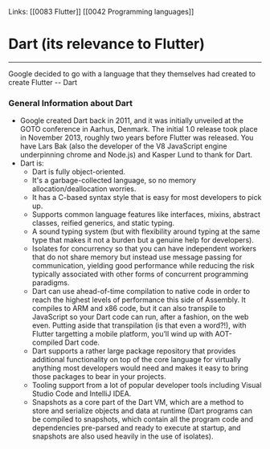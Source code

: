 Links:  [[0083 Flutter]] [[0042 Programming languages]]
# Dart (its relevance to Flutter)
---
Google decided to go with a language that they themselves had created to create Flutter -- Dart

### General Information about Dart
- Google created Dart back in 2011, and it was initially unveiled at the GOTO conference in Aarhus, Denmark. The initial 1.0 release took place in November 2013, roughly two years before Flutter was released. You have Lars Bak (also the developer of the V8 JavaScript engine underpinning chrome and Node.js) and Kasper Lund to thank for Dart.
- Dart is:
	- Dart is fully object-oriented.
	- It's a garbage-collected language, so no memory allocation/deallocation worries.
	- It has a C-based syntax style that is easy for most developers to pick up.
	- Supports common language features like interfaces, mixins, abstract classes, reified generics, and static typing.
	- A sound typing system (but with flexibility around typing at the same type that makes it not a burden but a genuine help for developers).
	- Isolates for concurrency so that you can have independent workers that do not share memory but instead use message passing for communication, yielding good performance while reducing the risk typically associated with other forms of concurrent programming paradigms.
	- Dart can use ahead-of-time compilation to native code in order to reach the highest levels of performance this side of Assembly. It compiles to ARM and x86 code, but it can also transpile to JavaScript so your Dart code can run, after a fashion, on the web even. Putting aside that transpilation (is that even a word?!), with Flutter targetting a mobile platform, you’ll wind up with AOT-compiled Dart code.
	- Dart supports a rather large package repository that provides additional functionality on top of the core language for virtually anything most developers would need and makes it easy to bring those packages to bear in your projects.
	- Tooling support from a lot of popular developer tools including Visual Studio Code and IntelliJ IDEA.
	- Snapshots as a core part of the Dart VM, which are a method to store and serialize objects and data at runtime (Dart programs can be compiled to snapshots, which contain all the program code and dependencies pre-parsed and ready to execute at startup, and snapshots are also used heavily in the use of isolates).